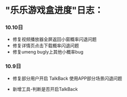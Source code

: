 # "乐乐游戏盒进度"日志：



### 10.10日

- 修复视频播放器全屏返回小窗概率闪退问题
- 修复详情页点击下载概率闪退问题
- 修复umeng bugly上其他小概率bug



### 10.9日 

- 修复部分用户开启 TalkBack 使用APP部分场景闪退问题

- 新增工具-判断是否开启TalkBack

